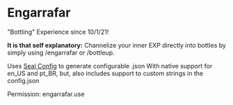 # Engarrafar
"Bottling" Experience since 10/1/21!

**It is that self explanatory:**
Channelize your inner EXP directly into bottles by simply using /engarrafar or /bottleup.

Uses [Seal Config](https://github.com/Seal-Island/Seal-Config) to generate configurable .json
With native support for en_US and pt_BR, but, also includes support to custom strings in the config.json

Permission:
engarrafar.use
